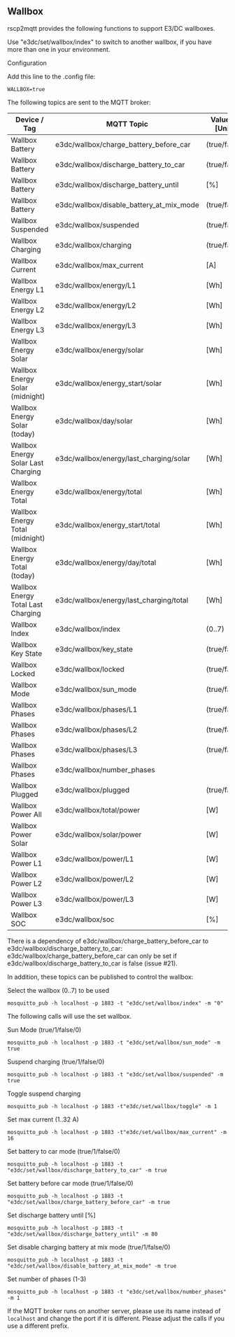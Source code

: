 ## Wallbox

rscp2mqtt provides the following functions to support E3/DC wallboxes.

Use "e3dc/set/wallbox/index" to switch to another wallbox, if you have more than one in your environment.

Configuration

Add this line to the .config file:
```
WALLBOX=true
```

The following topics are sent to the MQTT broker:

| Device / Tag | MQTT Topic | Values / [Unit] |
| --- | --- | --- |
| Wallbox Battery | e3dc/wallbox/charge_battery_before_car | (true/false) |
| Wallbox Battery | e3dc/wallbox/discharge_battery_to_car | (true/false) |
| Wallbox Battery | e3dc/wallbox/discharge_battery_until | [%] |
| Wallbox Battery | e3dc/wallbox/disable_battery_at_mix_mode | (true/false) |
| Wallbox Suspended | e3dc/wallbox/suspended | (true/false) |
| Wallbox Charging | e3dc/wallbox/charging | (true/false) |
| Wallbox Current | e3dc/wallbox/max_current | [A] |
| Wallbox Energy L1 | e3dc/wallbox/energy/L1 | [Wh] |
| Wallbox Energy L2 | e3dc/wallbox/energy/L2 | [Wh] |
| Wallbox Energy L3 | e3dc/wallbox/energy/L3 | [Wh] |
| Wallbox Energy Solar | e3dc/wallbox/energy/solar | [Wh] |
| Wallbox Energy Solar (midnight) | e3dc/wallbox/energy_start/solar | [Wh] |
| Wallbox Energy Solar (today) | e3dc/wallbox/day/solar | [Wh] |
| Wallbox Energy Solar Last Charging | e3dc/wallbox/energy/last_charging/solar | [Wh] |
| Wallbox Energy Total | e3dc/wallbox/energy/total | [Wh] |
| Wallbox Energy Total (midnight) | e3dc/wallbox/energy_start/total | [Wh] |
| Wallbox Energy Total (today) | e3dc/wallbox/energy/day/total | [Wh] |
| Wallbox Energy Total Last Charging | e3dc/wallbox/energy/last_charging/total | [Wh] |
| Wallbox Index | e3dc/wallbox/index | (0..7) |
| Wallbox Key State | e3dc/wallbox/key_state | (true/false) |
| Wallbox Locked | e3dc/wallbox/locked | (true/false) |
| Wallbox Mode | e3dc/wallbox/sun_mode | (true/false) |
| Wallbox Phases | e3dc/wallbox/phases/L1 | (true/false) |
| Wallbox Phases | e3dc/wallbox/phases/L2 | (true/false) |
| Wallbox Phases | e3dc/wallbox/phases/L3 | (true/false) |
| Wallbox Phases | e3dc/wallbox/number_phases | |
| Wallbox Plugged | e3dc/wallbox/plugged | (true/false) |
| Wallbox Power All | e3dc/wallbox/total/power | [W] |
| Wallbox Power Solar | e3dc/wallbox/solar/power | [W] |
| Wallbox Power L1 | e3dc/wallbox/power/L1 | [W] |
| Wallbox Power L2 | e3dc/wallbox/power/L2 | [W] |
| Wallbox Power L3 | e3dc/wallbox/power/L3 | [W] |
| Wallbox SOC | e3dc/wallbox/soc | [%] |

There is a dependency of e3dc/wallbox/charge_battery_before_car to e3dc/wallbox/discharge_battery_to_car: e3dc/wallbox/charge_battery_before_car can only be set if e3dc/wallbox/discharge_battery_to_car is false (issue #21).

In addition, these topics can be published to control the wallbox:

Select the wallbox (0..7) to be used
```
mosquitto_pub -h localhost -p 1883 -t "e3dc/set/wallbox/index" -m "0"
```

The following calls will use the set wallbox.

Sun Mode (true/1/false/0)
```
mosquitto_pub -h localhost -p 1883 -t "e3dc/set/wallbox/sun_mode" -m true
```

Suspend charging (true/1/false/0)
```
mosquitto_pub -h localhost -p 1883 -t "e3dc/set/wallbox/suspended" -m true
```

Toggle suspend charging
```
mosquitto_pub -h localhost -p 1883 -t"e3dc/set/wallbox/toggle" -m 1
```

Set max current (1..32 A)
```
mosquitto_pub -h localhost -p 1883 -t"e3dc/set/wallbox/max_current" -m 16
```

Set battery to car mode (true/1/false/0)
```
mosquitto_pub -h localhost -p 1883 -t "e3dc/set/wallbox/discharge_battery_to_car" -m true
```

Set battery before car mode (true/1/false/0)
```
mosquitto_pub -h localhost -p 1883 -t "e3dc/set/wallbox/charge_battery_before_car" -m true
```

Set discharge battery until [%]
```
mosquitto_pub -h localhost -p 1883 -t "e3dc/set/wallbox/discharge_battery_until" -m 80
```

Set disable charging battery at mix mode (true/1/false/0)
```
mosquitto_pub -h localhost -p 1883 -t "e3dc/set/wallbox/disable_battery_at_mix_mode" -m true
```

Set number of phases (1-3)
```
mosquitto_pub -h localhost -p 1883 -t "e3dc/set/wallbox/number_phases" -m 1
```

If the MQTT broker runs on another server, please use its name instead of `localhost` and change the port if it is different.
Please adjust the calls if you use a different prefix.
